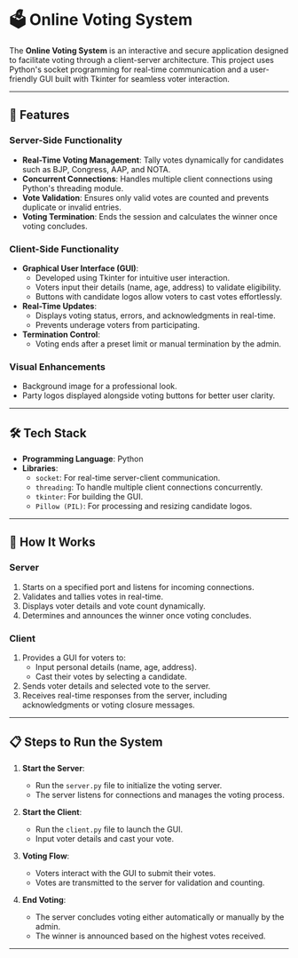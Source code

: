 # 🗳️ Online Voting System

The **Online Voting System** is an interactive and secure application designed to facilitate voting through a client-server architecture. This project uses Python's socket programming for real-time communication and a user-friendly GUI built with Tkinter for seamless voter interaction.

---

## 🎯 Features

### Server-Side Functionality
- **Real-Time Voting Management**: Tally votes dynamically for candidates such as BJP, Congress, AAP, and NOTA.
- **Concurrent Connections**: Handles multiple client connections using Python's threading module.
- **Vote Validation**: Ensures only valid votes are counted and prevents duplicate or invalid entries.
- **Voting Termination**: Ends the session and calculates the winner once voting concludes.

### Client-Side Functionality
- **Graphical User Interface (GUI)**:
  - Developed using Tkinter for intuitive user interaction.
  - Voters input their details (name, age, address) to validate eligibility.
  - Buttons with candidate logos allow voters to cast votes effortlessly.
- **Real-Time Updates**:
  - Displays voting status, errors, and acknowledgments in real-time.
  - Prevents underage voters from participating.
- **Termination Control**:
  - Voting ends after a preset limit or manual termination by the admin.

### Visual Enhancements
- Background image for a professional look.
- Party logos displayed alongside voting buttons for better user clarity.

---

## 🛠️ Tech Stack

- **Programming Language**: Python  
- **Libraries**:
  - `socket`: For real-time server-client communication.
  - `threading`: To handle multiple client connections concurrently.
  - `tkinter`: For building the GUI.
  - `Pillow (PIL)`: For processing and resizing candidate logos.

---

## 🚀 How It Works

### Server
1. Starts on a specified port and listens for incoming connections.
2. Validates and tallies votes in real-time.
3. Displays voter details and vote count dynamically.
4. Determines and announces the winner once voting concludes.

### Client
1. Provides a GUI for voters to:
   - Input personal details (name, age, address).
   - Cast their votes by selecting a candidate.
2. Sends voter details and selected vote to the server.
3. Receives real-time responses from the server, including acknowledgments or voting closure messages.

---

## 📋 Steps to Run the System

1. **Start the Server**:
   - Run the `server.py` file to initialize the voting server.
   - The server listens for connections and manages the voting process.

2. **Start the Client**:
   - Run the `client.py` file to launch the GUI.
   - Input voter details and cast your vote.

3. **Voting Flow**:
   - Voters interact with the GUI to submit their votes.
   - Votes are transmitted to the server for validation and counting.

4. **End Voting**:
   - The server concludes voting either automatically or manually by the admin.
   - The winner is announced based on the highest votes received.

---



